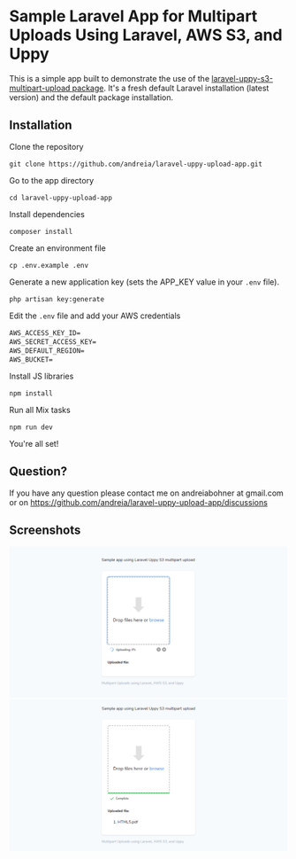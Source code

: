 # Sample Laravel App for Multipart Uploads Using Laravel, AWS S3, and Uppy

This is a simple app built to demonstrate the use of the [laravel-uppy-s3-multipart-upload package](https://github.com/TappNetwork/laravel-uppy-s3-multipart-upload). It's a fresh default Laravel installation (latest version) and the default package installation.

## Installation

Clone the repository
```
git clone https://github.com/andreia/laravel-uppy-upload-app.git
```

Go to the app directory
```
cd laravel-uppy-upload-app
```

Install dependencies
```
composer install
```

Create an environment file
```
cp .env.example .env
```

Generate a new application key (sets the APP_KEY value in your `.env` file).
```
php artisan key:generate
```

Edit the `.env` file and add your AWS credentials
```
AWS_ACCESS_KEY_ID=
AWS_SECRET_ACCESS_KEY=
AWS_DEFAULT_REGION=
AWS_BUCKET=
```

Install JS libraries
```
npm install
```

Run all Mix tasks
```
npm run dev
```

You're all set!

## Question?

If you have any question please contact me on andreiabohner at gmail.com or on https://github.com/andreia/laravel-uppy-upload-app/discussions

## Screenshots

![Home - uploading file](/screenshots/home1.png)
![Home - uploaded file](/screenshots/home2.png)
